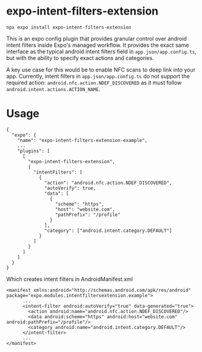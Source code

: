 # expo-intent-filters-extension

`npx expo install expo-intent-filters-extension`

This is an expo config plugin that provides granular control over android intent filters inside Expo's managed workflow.
It provides the exact same interface as the typical android intent filters field in `app.json/app.config.ts`, but with the ability
to specify exact actions and categories.

A key use case for this would be to enable NFC scans to deep link into your app.
Currently, intent filters in `app.json/app.config.ts` do not support the required action: `android.nfc.action.NDEF_DISCOVERED`
as it must follow `android.intent.actions.ACTION_NAME`.

# Usage

```
{
  "expo": {
    "name": "expo-intent-filters-extension-example",
    ...
    "plugins": [
      [
        "expo-intent-filters-extension",
        {
          "intentFilters": [
            {
              "action": "android.nfc.action.NDEF_DISCOVERED",
              "autoVerify": true,
              "data": [
                {
                  "scheme": "https",
                  "host": "website.com",
                  "pathPrefix": "/profile"
                }
              ],
              "category": ["android.intent.category.DEFAULT"]
            }
          ]
        }
      ]
    ]
  }
}
```

Which creates intent filters in AndroidManifest.xml

```
<manifest xmlns:android="http://schemas.android.com/apk/res/android" package="expo.modules.intentfiltersextension.example">
      ...
      <intent-filter android:autoVerify="true" data-generated="true">
        <action android:name="android.nfc.action.NDEF_DISCOVERED"/>
        <data android:scheme="https" android:host="website.com" android:pathPrefix="/profile"/>
        <category android:name="android.intent.category.DEFAULT"/>
      </intent-filter>
      ...
</manifest>
```
